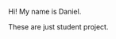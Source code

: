 Hi! My name is Daniel. 

These are just student project. 

<!---
dsantamaria89/dsantamaria89 is a ✨ special ✨ repository because its `README.md` (this file) appears on your GitHub profile.
You can click the Preview link to take a look at your changes.
--->

